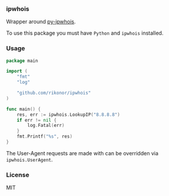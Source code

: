 ### ipwhois

Wrapper around [py-ipwhois](http://ipwhois.readthedocs.io/en/latest/).

To use this package you must have `Python` and `ipwhois` installed.

### Usage

```go
package main

import (
	"fmt"
	"log"

	"github.com/rikonor/ipwhois"
)

func main() {
	res, err := ipwhois.LookupIP("8.8.8.8")
	if err != nil {
		log.Fatal(err)
	}
	fmt.Printf("%s", res)
}
```

The User-Agent requests are made with can be overridden via `ipwhois.UserAgent`.

### License

MIT
